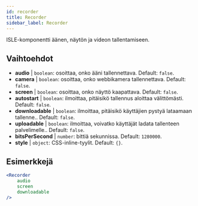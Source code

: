 ```yaml
---
id: recorder 
title: Recorder
sidebar_label: Recorder
---
```


ISLE-komponentti äänen, näytön ja videon tallentamiseen.

## Vaihtoehdot

* __audio__ | `boolean`: osoittaa, onko ääni tallennettava. Default: `false`.
* __camera__ | `boolean`: osoittaa, onko webbikamera tallennettava. Default: `false`.
* __screen__ | `boolean`: osoittaa, onko näyttö kaapattava. Default: `false`.
* __autostart__ | `boolean`: ilmoittaa, pitäisikö tallennus aloittaa välittömästi. Default: `false`.
* __downloadable__ | `boolean`: ilmoittaa, pitäisikö käyttäjien pystyä lataamaan tallenne.. Default: `false`.
* __uploadable__ | `boolean`: ilmoittaa, voivatko käyttäjät ladata tallenteen palvelimelle.. Default: `false`.
* __bitsPerSecond__ | `number`: bittiä sekunnissa. Default: `1280000`.
* __style__ | `object`: CSS-inline-tyylit. Default: `{}`.


## Esimerkkejä

```jsx live
<Recorder 
    audio
    screen
    downloadable
/>
``` 



